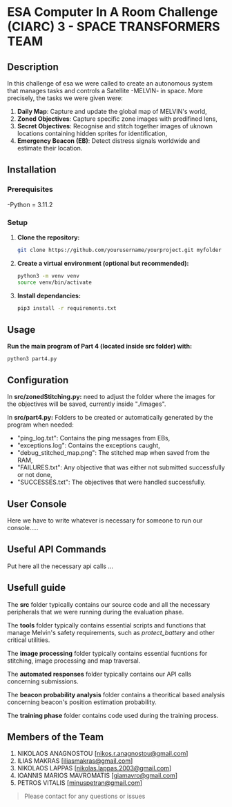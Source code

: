 # ESA Computer In A Room Challenge (CIARC) 3 - SPACE TRANSFORMERS TEAM

## Description
In this challenge of esa we were called to create an autonomous system that manages tasks and controls a Satellite -MELVIN- in space. More precisely, the tasks we were given were:
1. **Daily Map**: Capture and update the global map of MELVIN's world, 
2. **Zoned Objectives**: Capture specific zone images with predifined lens,
3. **Secret Objectives**: Recognise and stitch together images of uknown locations containing hidden sprites for identification,
4. **Emergency Beacon (EB)**: Detect distress signals worldwide and estimate their location.


## Installation
### Prerequisites
-Python = 3.11.2

### Setup
1. **Clone the repository:**
    ```sh 
    git clone https://github.com/yourusername/yourproject.git myfolder 

2. **Create a virtual environment (optional but recommended):**
    ```sh
    python3 -m venv venv
    source venv/bin/activate

3. **Install dependancies:**
    ```sh
    pip3 install -r requirements.txt


## Usage
**Run the main program of Part 4 (located inside src folder) with:**

    python3 part4.py


## Configuration
In **src/zonedStitching.py:** need to adjust the folder where the images for the objectives will be saved, currently inside "./images". 

In **src/part4.py:** Folders to be created or automatically generated by the program when needed: 
- "ping_log.txt": Contains the ping messages from EBs,
- "exceptions.log": Contains the exceptions caught,
- "debug_stitched_map.png": The stitched map when saved from the RAM,
- "FAILURES.txt": Any objective that was either not submitted successfully or not done,
- "SUCCESSES.txt": The objectives that were handled successfully.

        
## User Console
Here we have to write whatever is necessary for someone to run our console.....


## Useful API Commands
Put here all the necessary api calls ...

## Usefull guide
The **src** folder typically contains our source code and all the necessary peripherals that we were running during the evaluation phase.

The **tools** folder typically contains essential scripts and functions that manage Melvin's safety requirements, such as *protect_battery* and other critical utilities. 

The **image processing** folder typically contains essential fucntions for stitching, image processing and map traversal.

The **automated responses** folder typically contains our API calls concerning submissions.

The **beacon probability analysis** folder contains a theoritical based analysis concerning beacon's position estimation probability.

The **training phase** folder contains code used during the training process.


## Members of the Team 
1. NIKOLAOS ANAGNOSTOU [nikos.r.anagnostou@gmail.com]
2. ILIAS MAKRAS [iliasmakras@gmail.com]
3. NIKOLAOS LAPPAS [nikolas.lappas.2003@gmail.com]
4. IOANNIS MARIOS MAVROMATIS [giamavro@gmail.com]
5. PETROS VITALIS [minuspetran@gmail.com]

>Please contact for any questions or issues




